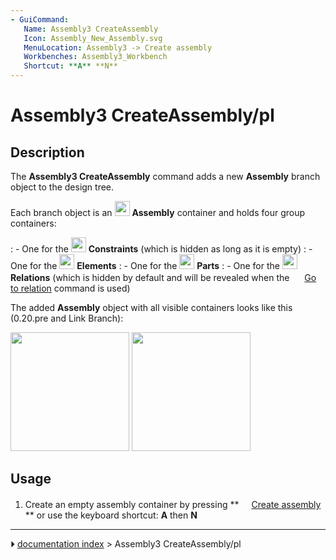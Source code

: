 ```yaml
---
- GuiCommand:
   Name: Assembly3 CreateAssembly
   Icon: Assembly_New_Assembly.svg
   MenuLocation: Assembly3 -> Create assembly
   Workbenches: Assembly3_Workbench
   Shortcut: **A** **N**
---
```


# Assembly3 CreateAssembly/pl

## Description

The **Assembly3 CreateAssembly** command adds a new **Assembly** branch object to the design tree.

Each branch object is an <img alt="" src=images/Assembly_Assembly_Tree.svg  style="width:24px;"> **Assembly** container and holds four group containers:

:   \- One for the <img alt="" src=images/Assembly_Assembly_Constraints_Tree.svg  style="width:24px;"> **Constraints** (which is hidden as long as it is empty)
:   \- One for the <img alt="" src=images/Assembly_Assembly_Element_Tree.svg  style="width:24px;"> 
**Elements**
:   \- One for the <img alt="" src=images/Assembly_Assembly_Part_Tree.svg  style="width:24px;"> 
**Parts**
:   \- One for the <img alt="" src=images/Assembly_Assembly_Relation_Tree.svg  style="width:24px;"> **Relations** (which is hidden by default and will be revealed when the <img alt="" src=images/Assembly_GotoRelation.svg  style="width:16px;"> [Go to relation](Assembly3_GoToRelation.md) command is used)

 The added **Assembly** object with all visible containers looks like this (0.20.pre and Link Branch):

<img alt="" src=images/Assembly3_Example-Tree-07.png  style="width:190px;"> <img alt="" src=images/Assembly3_Example-Tree-08.png  style="width:190px;">

## Usage

1.  Create an empty assembly container by pressing **<img src="images/Assembly_New_Assembly.svg‎‎" width=16px> [Create assembly](Assembly3_CreateAssembly.md)
**
    or use the keyboard shortcut: **A** then **N**



---
⏵ [documentation index](../README.md) > Assembly3 CreateAssembly/pl
